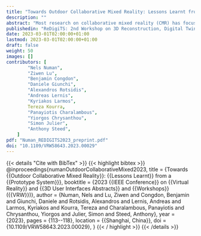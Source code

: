 ```yaml
---
title: "Towards Outdoor Collaborative Mixed Reality: Lessons Learnt from a Prototype System"
description: ""
abstract: "Most research on collaborative mixed reality (CMR) has focused on indoor spaces. In this paper, we present our ongoing work aimed at investigating the potential of CMR in outdoor spaces. These spaces present unique challenges due to their larger and more complex nature, particularly in terms of reconstruction, tracking, and interaction. Our prototype system utilises a photorealistic model to facilitate collaboration between remote virtual reality (VR) users and a local augmented reality (AR) user. We discuss our design considerations, lessons learnt, and areas for future work."
publishedin: "ReDigiTS: 2nd Workshop on 3D Reconstruction, Digital Twinning, and Simulation for Virtual Experiences (IEEE VR 2023)"
date: 2023-03-01T02:00:00+01:00
lastmod: 2023-03-01T02:00:00+01:00
draft: false
weight: 50
images: []
contributors: [
        "Nels Numan",
        "Ziwen Lu",
        "Benjamin Congdon",
        "Daniele Giunchi",
        "Alexandros Rotsidis",
        "Andreas Lernis",
        "Kyriakos Larmos",
        Tereza Kourra,
        "Panayiotis Charalambous",
        "Yiorgos Chrysanthou",
        "Simon Julier",
        "Anthony Steed",
    ]
pdf: "Numan_REDIGITS2023_preprint.pdf"
doi: "10.1109/VRW58643.2023.00029"
---
```


{{< details "Cite with BibTex" >}}
{{< highlight bibtex >}}
@inproceedings{numanOutdoorCollaborativeMixed2023,
  title = {Towards {{Outdoor Collaborative Mixed Reality}}: {{Lessons Learnt}} from a {{Prototype System}}},
  booktitle = {2023 {{IEEE Conference}} on {{Virtual Reality}} and {{3D User Interfaces Abstracts}} and {{Workshops}} ({{VRW}})},
  author = {Numan, Nels and Lu, Ziwen and Congdon, Benjamin and Giunchi, Daniele and Rotsidis, Alexandros and Lernis, Andreas and Larmos, Kyriakos and Kourra, Tereza and Charalambous, Panayiotis and Chrysanthou, Yiorgos and Julier, Simon and Steed, Anthony},
  year = {2023},
  pages = {113--118},
  location = {{Shanghai, China}},
  doi = {10.1109/VRW58643.2023.00029},
}
{{< / highlight >}}
{{< /details >}}